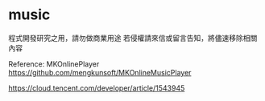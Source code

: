 # music

程式開發研究之用，請勿做商業用途
若侵權請來信或留言告知，將儘速移除相關內容

Reference: MKOnlinePlayer
https://github.com/mengkunsoft/MKOnlineMusicPlayer

https://cloud.tencent.com/developer/article/1543945